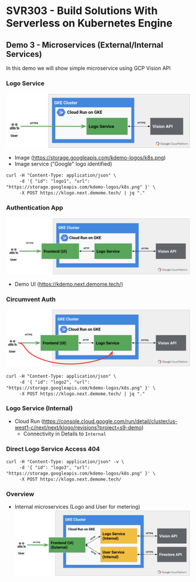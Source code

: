 # SVR303 - Build Solutions With Serverless on Kubernetes Engine


## Demo 3 - Microservices (External/Internal Services)

In this demo we will show simple microservice using GCP Vision API

### Logo Service

![Microservice with Vision API on Cloud Run](img/ms-1.png "Microservice with Vision API on Cloud Run")

* Image (https://storage.googleapis.com/kdemo-logos/k8s.png)
* Image service ("Google" logo identified)

```shell
curl -H "Content-Type: application/json" \
     -d '{ "id": "logo1", "url": "https://storage.googleapis.com/kdemo-logos/k8s.png" }' \
     -X POST https://klogo.next.demome.tech/ | jq "."
```

### Authentication App

![Auth microservice fronting Logo Service](img/ms-2.png "Auth Microservice fronting Logo Service")
* Demo UI (https://kdemo.next.demome.tech/)


### Circumvent Auth

![Auth Microservice fronting Logo Service](img/ms-3.png "Auth Microservice fronting Logo Service")

```shell
curl -H "Content-Type: application/json" \
     -d '{ "id": "logo2", "url": "https://storage.googleapis.com/kdemo-logos/k8s.png" }' \
     -X POST https://klogo.next.demome.tech/ | jq "."
```

### Logo Service (Internal)

* Cloud Run (https://console.cloud.google.com/run/detail/cluster/us-west1-c/next/next/klogo/revisions?project=s9-demo)
  * Connectivity in Details to `Internal`

### Direct Logo Service Access 404

```shell
curl -H "Content-Type: application/json" -v \
     -d '{ "id": "logo3", "url": "https://storage.googleapis.com/kdemo-logos/k8s.png" }' \
     -X POST https://klogo.next.demome.tech/
```

### Overview

* Internal microservices (Logo and User for metering)
![Microservices on Cloud Run](img/ms-4.png "Microservices on Cloud Run")


